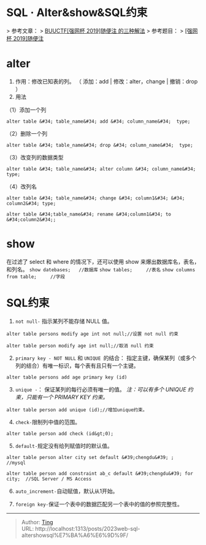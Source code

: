 # SQL · Alter&amp;show&amp;SQL约束


&gt; 参考文章：
&gt; [BUUCTF[强网杯 2019]随便注 的三种解法](https://blog.csdn.net/qq_44657899/article/details/103239145?ops_request_misc=%257B%2522request%255Fid%2522%253A%2522169111767916800226518430%2522%252C%2522scm%2522%253A%252220140713.130102334..%2522%257D&amp;request_id=169111767916800226518430&amp;biz_id=0&amp;utm_medium=distribute.pc_search_result.none-task-blog-2~all~top_positive~default-1-103239145-null-null.142^v92^koosearch_v1&amp;utm_term=%5B%E5%BC%BA%E7%BD%91%E6%9D%AF%202019%5D%E9%9A%8F%E4%BE%BF%E6%B3%A8&amp;spm=1018.2226.3001.4187)
&gt; 参考题目：
&gt; [[强网杯 2019]随便注](http://8.130.93.84:8090/archives/-qiang-wang-bei-2019-sui-bian-zhu)

# alter
1. 作用：修改已知表的列。
（ 添加：add | 修改：alter，change | 撤销：drop ）
2. 用法

（1）添加一个列
```
alter table &#34; table_name&#34; add &#34; column_name&#34;  type;
```
（2）删除一个列
```
alter table &#34; table_name&#34; drop &#34; column_name&#34;  type;
```
（3）改变列的数据类型
```
alter table &#34; table_name&#34; alter column &#34; column_name&#34; type;
```
（4）改列名
```
alter table &#34; table_name&#34; change &#34; column1&#34; &#34; column2&#34; type;
```
```
alter table &#34;table_name&#34; rename &#34;column1&#34; to &#34;column2&#34;;
```

# show
在过滤了 select 和 where 的情况下，还可以使用 show 来爆出数据库名，表名，和列名。
```show datebases;	 //数据库```
```show tables; 	//表名```
```show columns from table; 	//字段```

# SQL约束
1. ```not null-``` 指示某列不能存储 NULL 值。

```
alter table persons modify age int not null;//设置 not null 约束 
```
```
alter table person modify age int null;//取消 null 约束
```

2. ```primary key - NOT NULL``` 和 ```UNIQUE ```的结合：
指定主键，确保某列（或多个列的结合）有唯一标识，每个表有且只有一个主键。
```
alter table persons add age primary key (id)
```
3. ```unique -```：
保证某列的每行必须有唯一的值。
*注：可以有多个 UNIQUE 约束，只能有一个 PRIMARY KEY 约束。* 
```
alter table person add unique (id);//增加unique约束。
```
4. ```check-```限制列中值的范围。
```
alter table person add check (id&gt;0);
```
5. ```default-```规定没有给列赋值时的默认值。
```
alter table person alter city set default &#39;chengdu&#39; ;	//mysql
```
```
alter table person add constraint ab_c default &#39;chengdu&#39; for city;	//SQL Server / MS Access
```
6. ```auto_increment-```自动赋值，默认从1开始。

7. ```foreign key-```保证一个表中的数据匹配另一个表中的值的参照完整性。


---

> Author: [Ting](Tin10g.github.io)  
> URL: http://localhost:1313/posts/2023web-sql-altershowsql%E7%BA%A6%E6%9D%9F/  

